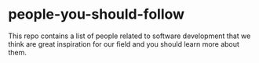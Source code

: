 # people-you-should-follow
This repo contains a list of people related to software development that we think are great inspiration for our field and you should learn more about them.
